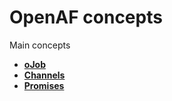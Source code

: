 # OpenAF concepts

Main concepts

* __[oJob](oJob.md)__
* __[Channels](OpenAF-Channels.md)__
* __[Promises](OpenAF-oPromise.md)__